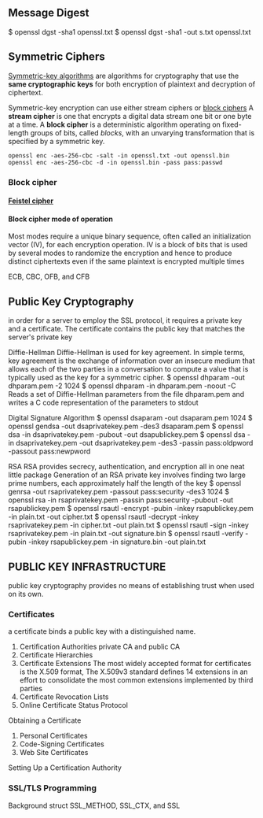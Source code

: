 Message Digest
--------------

$ openssl dgst -sha1 openssl.txt
$ openssl dgst -sha1 -out s.txt openssl.txt

Symmetric Ciphers
-----------------
[Symmetric-key algorithms](https://en.wikipedia.org/wiki/Symmetric-key_algorithm) are algorithms for cryptography that use the **same cryptographic keys** for both encryption of plaintext and decryption of ciphertext.

Symmetric-key encryption can use either stream ciphers or [block ciphers](https://en.wikipedia.org/wiki/Block_cipher)
A **stream cipher** is one that encrypts a digital data stream one bit or one byte at a time.
A **block cipher** is a deterministic algorithm operating on fixed-length groups of bits, called *blocks*, with an unvarying transformation that is specified by a symmetric key.

    openssl enc -aes-256-cbc -salt -in openssl.txt -out openssl.bin
    openssl enc -aes-256-cbc -d -in openssl.bin -pass pass:passwd

### Block cipher ###

#### [Feistel cipher](https://en.wikipedia.org/wiki/Feistel_cipher) ####

#### Block cipher mode of operation ####
Most modes require a unique binary sequence, often called an initialization vector (IV), for each encryption operation.
IV is a block of bits that is used by several modes to randomize the encryption and hence to produce distinct ciphertexts even if the same plaintext is encrypted multiple times

ECB, CBC, OFB, and CFB


Public Key Cryptography
-----------------------

in order for a server to employ the SSL protocol, it requires a private key and a certificate.
The certificate contains the public key that matches the server's private key

  Diffie-Hellman
  Diffie-Hellman is used for key agreement. In simple terms, key agreement is the exchange of
  information over an insecure medium that allows each of the two parties in a conversation to
  compute a value that is typically used as the key for a symmetric cipher.
  $ openssl dhparam -out dhparam.pem -2 1024
  $ openssl dhparam -in dhparam.pem -noout -C
    Reads a set of Diffie-Hellman parameters from the file dhparam.pem and writes a C code
    representation of the parameters to stdout

  Digital Signature Algorithm
  $ openssl dsaparam -out dsaparam.pem 1024
  $ openssl gendsa -out dsaprivatekey.pem -des3 dsaparam.pem
  $ openssl dsa -in dsaprivatekey.pem -pubout -out dsapublickey.pem
  $ openssl dsa -in dsaprivatekey.pem -out dsaprivatekey.pem -des3 -passin pass:oldpword -passout pass:newpword

  RSA
  RSA provides secrecy, authentication, and encryption all in one neat little package
  Generation of an RSA private key involves finding two large prime numbers, each approximately half
  the length of the key
  $ openssl genrsa -out rsaprivatekey.pem -passout pass:security -des3 1024
  $ openssl rsa -in rsaprivatekey.pem -passin pass:security -pubout -out rsapublickey.pem
  $ openssl rsautl -encrypt -pubin -inkey rsapublickey.pem -in plain.txt -out cipher.txt
  $ openssl rsautl -decrypt -inkey rsaprivatekey.pem -in cipher.txt -out plain.txt
  $ openssl rsautl -sign -inkey rsaprivatekey.pem -in plain.txt -out signature.bin
  $ openssl rsautl -verify -pubin -inkey rsapublickey.pem -in signature.bin -out plain.txt


PUBLIC KEY INFRASTRUCTURE
-------------------------

public key cryptography provides no means of establishing trust when used on its own.

### Certificates ###

a certificate binds a public key with a distinguished name.
  1. Certification Authorities
  private CA and public CA
  2. Certificate Hierarchies
  3. Certificate Extensions
  The most widely accepted format for certificates is the X.509 format,
  The X.509v3 standard defines 14 extensions in an effort to consolidate the most common
  extensions implemented by third parties
  4. Certificate Revocation Lists
  5. Online Certificate Status Protocol

Obtaining a Certificate
  1. Personal Certificates
  2. Code-Signing Certificates
  3. Web Site Certificates

Setting Up a Certification Authority


### SSL/TLS Programming ###

Background
struct SSL_METHOD, SSL_CTX, and SSL
